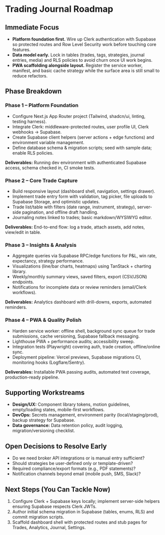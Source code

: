 # Trading Journal Roadmap

## Immediate Focus
- **Platform foundation first.** Wire up Clerk authentication with Supabase so protected routes and Row Level Security work before touching core features.
- **Data model early.** Lock in tables (trades, tags, strategies, journal entries, media) and RLS policies to avoid churn once UI work begins.
- **PWA scaffolding alongside layout.** Register the service worker, manifest, and basic cache strategy while the surface area is still small to reduce refactors.

## Phase Breakdown
### Phase 1 – Platform Foundation
- Configure Next.js App Router project (Tailwind, shadcn/ui, linting, testing harness).
- Integrate Clerk: middleware-protected routes, user profile UI, Clerk webhooks -> Supabase.
- Create Supabase client helpers (server actions + edge functions) and environment variable management.
- Define database schema & migration scripts; seed with sample data; enable RLS policies.

**Deliverables:** Running dev environment with authenticated Supabase access, schema checked in, CI smoke tests.

### Phase 2 – Core Trade Capture
- Build responsive layout (dashboard shell, navigation, settings drawer).
- Implement trade entry form with validation, tag picker, file uploads to Supabase Storage, and optimistic updates.
- Trade list/table with filters (date range, instrument, strategy), server-side pagination, and offline draft handling.
- Journaling notes linked to trades; basic markdown/WYSIWYG editor.

**Deliverables:** End-to-end flow: log a trade, attach assets, add notes, view/edit in table.

### Phase 3 – Insights & Analysis
- Aggregate queries via Supabase RPC/edge functions for P&L, win rate, expectancy, strategy performance.
- Visualizations (line/bar charts, heatmaps) using TanStack + charting library.
- Weekly/monthly summary views, saved filters, export (CSV/JSON) endpoints.
- Notifications for incomplete data or review reminders (email/Clerk workflows).

**Deliverables:** Analytics dashboard with drill-downs, exports, automated reminders.

### Phase 4 – PWA & Quality Polish
- Harden service worker: offline shell, background sync queue for trade submissions, cache versioning, Supabase fallback messaging.
- Lighthouse PWA + performance audits; accessibility sweep.
- Integration tests (Playwright) covering auth, trade creation, offline/online sync.
- Deployment pipeline: Vercel previews, Supabase migrations CI, monitoring hooks (Logflare/Sentry).

**Deliverables:** Installable PWA passing audits, automated test coverage, production-ready pipeline.

## Supporting Workstreams
- **Design/UX:** Component library tokens, motion guidelines, empty/loading states, mobile-first workflows.
- **DevOps:** Secrets management, environment parity (local/staging/prod), backup strategy for Supabase.
- **Data governance:** Data retention policy, audit logging, migration/versioning checklist.

## Open Decisions to Resolve Early
- Do we need broker API integrations or is manual entry sufficient?
- Should strategies be user-defined only or template-driven?
- Required compliance/export formats (e.g., PDF statements)?
- Notification channels beyond email (mobile push, SMS, Slack)?

## Next Steps (You Can Tackle Now)
1. Configure Clerk + Supabase keys locally; implement server-side helpers ensuring Supabase respects Clerk JWTs.
2. Author initial schema migration in Supabase (tables, enums, RLS) and commit migration scripts.
3. Scaffold dashboard shell with protected routes and stub pages for Trades, Analytics, Journal, Settings.

